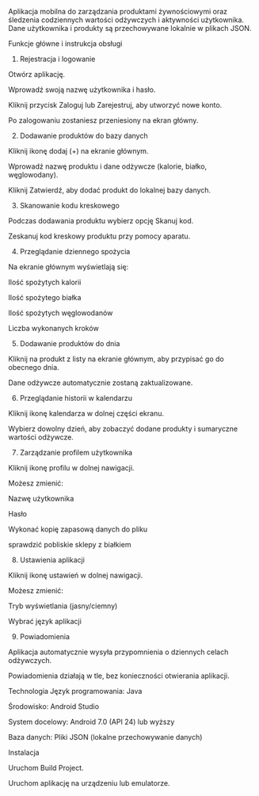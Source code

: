 Aplikacja mobilna do zarządzania produktami żywnościowymi oraz śledzenia codziennych wartości odżywczych i aktywności użytkownika.
Dane użytkownika i produkty są przechowywane lokalnie w plikach JSON.

Funkcje główne i instrukcja obsługi
1. Rejestracja i logowanie

Otwórz aplikację.

Wprowadź swoją nazwę użytkownika i hasło.

Kliknij przycisk Zaloguj lub Zarejestruj, aby utworzyć nowe konto.

Po zalogowaniu zostaniesz przeniesiony na ekran główny.

2. Dodawanie produktów do bazy danych

Kliknij ikonę dodaj (+) na ekranie głównym.

Wprowadź nazwę produktu i dane odżywcze (kalorie, białko, węglowodany).

Kliknij Zatwierdź, aby dodać produkt do lokalnej bazy danych.

3. Skanowanie kodu kreskowego

Podczas dodawania produktu wybierz opcję Skanuj kod.

Zeskanuj kod kreskowy produktu przy pomocy aparatu.

4. Przeglądanie dziennego spożycia

Na ekranie głównym wyświetlają się:

Ilość spożytych kalorii

Ilość spożytego białka

Ilość spożytych węglowodanów

Liczba wykonanych kroków

5. Dodawanie produktów do dnia

Kliknij na produkt z listy na ekranie głównym, aby przypisać go do obecnego dnia.

Dane odżywcze automatycznie zostaną zaktualizowane.

6. Przeglądanie historii w kalendarzu

Kliknij ikonę kalendarza w dolnej części ekranu.

Wybierz dowolny dzień, aby zobaczyć dodane produkty i sumaryczne wartości odżywcze.

7. Zarządzanie profilem użytkownika

Kliknij ikonę profilu w dolnej nawigacji.

Możesz zmienić:

Nazwę użytkownika

Hasło

Wykonać kopię zapasową danych do pliku

sprawdzić pobliskie sklepy z białkiem

8. Ustawienia aplikacji

Kliknij ikonę ustawień w dolnej nawigacji.

Możesz zmienić:

Tryb wyświetlania (jasny/ciemny)

Wybrać język aplikacji

9. Powiadomienia

Aplikacja automatycznie wysyła przypomnienia o dziennych celach odżywczych.

Powiadomienia działają w tle, bez konieczności otwierania aplikacji.

Technologia
Język programowania: Java

Środowisko: Android Studio

System docelowy: Android 7.0 (API 24) lub wyższy

Baza danych: Pliki JSON (lokalne przechowywanie danych)

Instalacja

Uruchom Build Project.

Uruchom aplikację na urządzeniu lub emulatorze.
